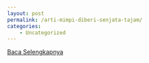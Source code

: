 ```yaml
---
layout: post
permalink: /arti-mimpi-diberi-senjata-tajam/
categories:
    - Uncategorized
---
```


[Baca Selengkapnya](/06)